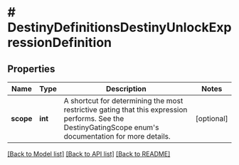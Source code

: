 # # DestinyDefinitionsDestinyUnlockExpressionDefinition

## Properties

Name | Type | Description | Notes
------------ | ------------- | ------------- | -------------
**scope** | **int** | A shortcut for determining the most restrictive gating that this expression performs. See the DestinyGatingScope enum&#39;s documentation for more details. | [optional]

[[Back to Model list]](../../README.md#models) [[Back to API list]](../../README.md#endpoints) [[Back to README]](../../README.md)

